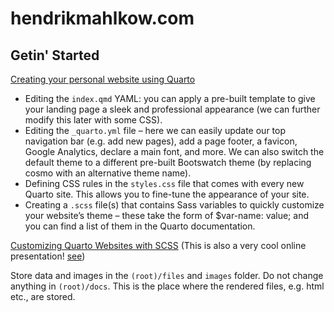 # hendrikmahlkow.com

## Getin' Started
[Creating your personal website using Quarto](https://ucsb-meds.github.io/creating-quarto-websites/)

- Editing the `index.qmd` YAML: you can apply a pre-built template to give your landing page a sleek and professional appearance (we can further modify this later with some CSS).
- Editing the `_quarto.yml` file – here we can easily update our top navigation bar (e.g. add new pages), add a page footer, a favicon, Google Analytics, declare a main font, and more. We can also switch the default theme to a different pre-built Bootswatch theme (by replacing cosmo with an alternative theme name).
- Defining CSS rules in the `styles.css` file that comes with every new Quarto site. This allows you to fine-tune the appearance of your site.
- Creating a `.scss` file(s) that contains Sass variables to quickly customize your website’s theme – these take the form of $var-name: value; and you can find a list of them in the Quarto documentation.

[Customizing Quarto Websites with SCSS](https://ucsb-meds.github.io/customizing-quarto-websites/#/title-slide) (This is also a very cool online presentation! [see](https://github.com/UCSB-MEDS/customizing-quarto-websites))

Store data and images in the `(root)/files` and `images` folder. Do not change anything in `(root)/docs`. This is the place where the rendered files, e.g. html etc., are stored.

